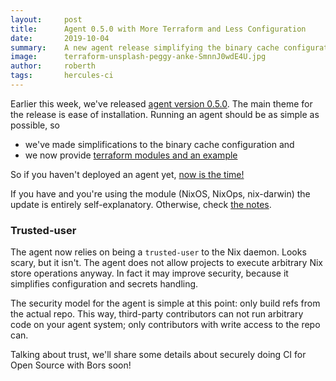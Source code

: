 ```yaml
---
layout:     post
title:      Agent 0.5.0 with More Terraform and Less Configuration
date:       2019-10-04
summary:    A new agent release simplifying the binary cache configuration and introducing new terraform deployment method.
image:      terraform-unsplash-peggy-anke-SmnnJ0wdE4U.jpg
author:     roberth
tags:       hercules-ci
---
```



Earlier this week, we've released [agent version 0.5.0](https://github.com/hercules-ci/hercules-ci-agent/releases/tag/hercules-ci-agent-0.5.0). The main theme for the release is ease of installation. Running an agent should be as simple as possible, so

 - we've made simplifications to the binary cache configuration and
 - we now provide [terraform modules and an example](https://github.com/hercules-ci/terraform-hercules-ci#readme)

So if you haven't deployed an agent yet, [now is the time!](https://docs.hercules-ci.com/hercules-ci/getting-started/)

If you have and you're using the module (NixOS, NixOps, nix-darwin) the update is entirely self-explanatory. Otherwise, check [the notes](https://github.com/hercules-ci/hercules-ci-agent/releases/tag/hercules-ci-agent-0.5.0).

### Trusted-user

The agent now relies on being a `trusted-user` to the Nix daemon. Looks scary, but it isn't. The agent does not allow projects to execute arbitrary Nix store operations anyway. In fact it may improve security, because it simplifies configuration and secrets handling.

The security model for the agent is simple at this point: only build refs from the actual repo. This way, third-party contributors can not run arbitrary code on your agent system; only contributors with write access to the repo can.

Talking about trust, we'll share some details about securely doing CI for Open Source with Bors soon!
